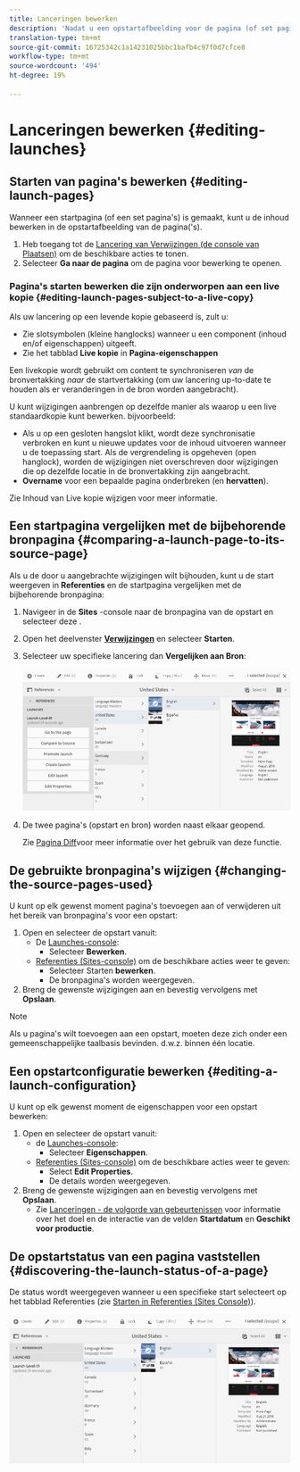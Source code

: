 ```yaml
---
title: Lanceringen bewerken
description: 'Nadat u een opstartafbeelding voor de pagina (of set pagina''s) hebt gemaakt, kunt u de inhoud bewerken in de opstartafbeelding van de pagina(''s). '
translation-type: tm+mt
source-git-commit: 16725342c1a14231025bbc1bafb4c97f0d7cfce8
workflow-type: tm+mt
source-wordcount: '494'
ht-degree: 19%

---
```



# Lanceringen bewerken {#editing-launches}

## Starten van pagina&#39;s bewerken {#editing-launch-pages}

Wanneer een startpagina (of een set pagina&#39;s) is gemaakt, kunt u de inhoud bewerken in de opstartafbeelding van de pagina(&#39;s).

1. Heb toegang tot de [Lancering van Verwijzingen (de console van Plaatsen)](/help/sites-cloud/authoring/launches/overview.md#launches-in-references-sites-console) om de beschikbare acties te tonen.
1. Selecteer **Ga naar de pagina** om de pagina voor bewerking te openen.

### Pagina&#39;s starten bewerken die zijn onderworpen aan een live kopie {#editing-launch-pages-subject-to-a-live-copy}

Als uw lancering op een levende kopie gebaseerd is, zult u: <!--If your launch is based upon a [live copy](/help/sites-administering/msm.md) then you will:-->

* Zie slotsymbolen (kleine hanglocks) wanneer u een component (inhoud en/of eigenschappen) uitgeeft.
* Zie het tabblad **Live kopie** in **Pagina-eigenschappen**

Een livekopie wordt gebruikt om content te synchroniseren *van* de bronvertakking *naar* de startvertakking (om uw lancering up-to-date te houden als er veranderingen in de bron worden aangebracht).

U kunt wijzigingen aanbrengen op dezelfde manier als waarop u een live standaardkopie kunt bewerken. bijvoorbeeld:

* Als u op een gesloten hangslot klikt, wordt deze synchronisatie verbroken en kunt u nieuwe updates voor de inhoud uitvoeren wanneer u de toepassing start. Als de vergrendeling is opgeheven (open hanglock), worden de wijzigingen niet overschreven door wijzigingen die op dezelfde locatie in de bronvertakking zijn aangebracht.
* **Overname** voor een bepaalde pagina onderbreken (en **hervatten**).

Zie Inhoud van Live kopie wijzigen voor meer informatie. <!--See [Changing Live Copy Content](/help/sites-administering/msm-livecopy.md#changing-live-copy-content) for further information.-->

## Een startpagina vergelijken met de bijbehorende bronpagina {#comparing-a-launch-page-to-its-source-page}

Als u de door u aangebrachte wijzigingen wilt bijhouden, kunt u de start weergeven in **Referenties** en de startpagina vergelijken met de bijbehorende bronpagina:

1. Navigeer in de **Sites** -console naar de bronpagina van de opstart en selecteer deze [](/help/sites-cloud/authoring/getting-started/basic-handling.md#viewing-and-selecting-resources).
1. Open het deelvenster **[Verwijzingen](/help/sites-cloud/authoring/getting-started/basic-handling.md#references)** en selecteer **Starten**.
1. Selecteer uw specifieke lancering dan **Vergelijken aan Bron**:

   ![Starten vergelijken met bron](/help/sites-cloud/authoring/assets/launches-compare.png)

1. De twee pagina&#39;s (opstart en bron) worden naast elkaar geopend.

   Zie [Pagina Diff](/help/sites-cloud/authoring/features/page-diff.md)voor meer informatie over het gebruik van deze functie.

## De gebruikte bronpagina&#39;s wijzigen {#changing-the-source-pages-used}

U kunt op elk gewenst moment pagina&#39;s toevoegen aan of verwijderen uit het bereik van bronpagina&#39;s voor een opstart:

1. Open en selecteer de opstart vanuit:
   * De [Launches-console](/help/sites-cloud/authoring/launches/overview.md#the-launches-console):
      * Selecteer **Bewerken**.
   * [Referenties (Sites-console)](/help/sites-cloud/authoring/launches/overview.md#launches-in-references-sites-console) om de beschikbare acties weer te geven:
      * Selecteer Starten **bewerken**.
      * De bronpagina&#39;s worden weergegeven.
1. Breng de gewenste wijzigingen aan en bevestig vervolgens met **Opslaan**.

>[!NOTE]
>
>Als u pagina&#39;s wilt toevoegen aan een opstart, moeten deze zich onder een gemeenschappelijke taalbasis bevinden. d.w.z. binnen één locatie.

## Een opstartconfiguratie bewerken {#editing-a-launch-configuration}

U kunt op elk gewenst moment de eigenschappen voor een opstart bewerken:

1. Open en selecteer de opstart vanuit:
   * de [Launches-console](/help/sites-cloud/authoring/launches/overview.md#the-launches-console):
      * Selecteer **Eigenschappen**.
   * [Referenties (Sites-console)](/help/sites-cloud/authoring/launches/overview.md#launches-in-references-sites-console) om de beschikbare acties weer te geven:
      * Select **Edit Properties**.
      * De details worden weergegeven.
1. Breng de gewenste wijzigingen aan en bevestig vervolgens met **Opslaan**.
   * Zie [Lanceringen - de volgorde van gebeurtenissen](/help/sites-cloud/authoring/launches/overview.md#launches-the-order-of-events) voor informatie over het doel en de interactie van de velden **Startdatum** en **Geschikt voor productie**.

## De opstartstatus van een pagina vaststellen {#discovering-the-launch-status-of-a-page}

De status wordt weergegeven wanneer u een specifieke start selecteert op het tabblad Referenties (zie [Starten in Referenties (Sites Console)](/help/sites-cloud/authoring/launches/overview.md#launches-in-references-sites-console)).

![Status van opstarten weergeven](/help/sites-cloud/authoring/assets/launches-status.png)
